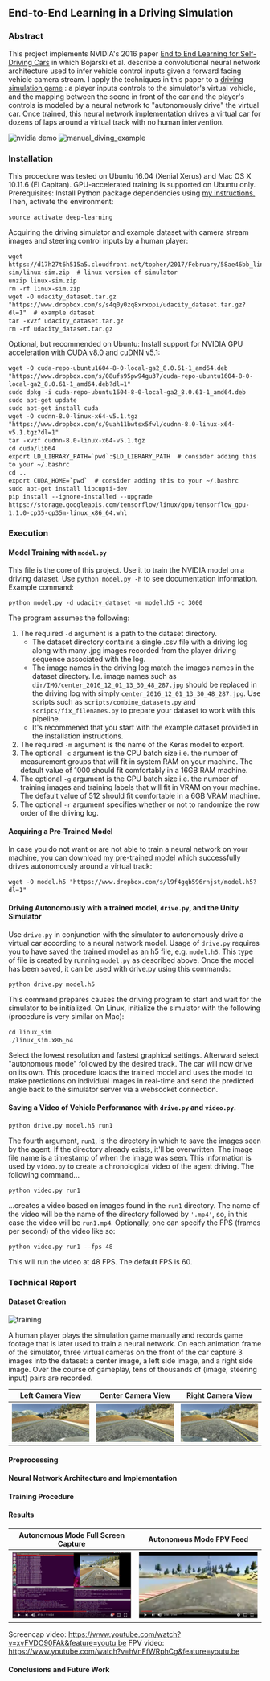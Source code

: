 ## End-to-End Learning in a Driving Simulation

### Abstract

This project implements NVIDIA's 2016 paper [End to End Learning for Self-Driving Cars](https://arxiv.org/pdf/1604.07316.pdf) in which 
Bojarski et al. describe a convolutional neural network architecture used to infer vehicle control inputs given a forward 
facing vehicle camera stream. I apply the techniques in this paper to a [driving simulation game](https://github.com/udacity/self-driving-car-sim) 
: a player inputs controls to the simulator's virtual vehicle, and the mapping between the 
scene in front of the car and the player's controls is modeled by a neural network to "autonomously drive" the virtual car. 
Once trained, this neural network implementation drives a virtual car for dozens of laps around a virtual track with no 
human intervention.


![nvidia demo](figures/nvidia_demo.gif)
![manual_diving_example](figures/manual_driving_example.gif)

### Installation

This procedure was tested on Ubuntu 16.04 (Xenial Xerus) and Mac OS X 10.11.6 (El Capitan). GPU-accelerated training is supported on Ubuntu only.
Prerequisites: Install Python package dependencies using [my instructions.](https://github.com/alexhagiopol/deep_learning_packages) Then, activate the environment:

    source activate deep-learning
    
Acquiring the driving simulator and example dataset with camera stream images and steering control inputs by a human player:

    wget https://d17h27t6h515a5.cloudfront.net/topher/2017/February/58ae46bb_linux-sim/linux-sim.zip  # linux version of simulator
    unzip linux-sim.zip
    rm -rf linux-sim.zip
    wget -O udacity_dataset.tar.gz "https://www.dropbox.com/s/s4q0y0zq8xrxopi/udacity_dataset.tar.gz?dl=1"  # example dataset
    tar -xvzf udacity_dataset.tar.gz
    rm -rf udacity_dataset.tar.gz

Optional, but recommended on Ubuntu: Install support for NVIDIA GPU acceleration with CUDA v8.0 and cuDNN v5.1:

    wget -O cuda-repo-ubuntu1604-8-0-local-ga2_8.0.61-1_amd64.deb "https://www.dropbox.com/s/08ufs95pw94gu37/cuda-repo-ubuntu1604-8-0-local-ga2_8.0.61-1_amd64.deb?dl=1"
    sudo dpkg -i cuda-repo-ubuntu1604-8-0-local-ga2_8.0.61-1_amd64.deb
    sudo apt-get update
    sudo apt-get install cuda
    wget -O cudnn-8.0-linux-x64-v5.1.tgz "https://www.dropbox.com/s/9uah11bwtsx5fwl/cudnn-8.0-linux-x64-v5.1.tgz?dl=1"
    tar -xvzf cudnn-8.0-linux-x64-v5.1.tgz
    cd cuda/lib64
    export LD_LIBRARY_PATH=`pwd`:$LD_LIBRARY_PATH  # consider adding this to your ~/.bashrc
    cd ..
    export CUDA_HOME=`pwd`  # consider adding this to your ~/.bashrc
    sudo apt-get install libcupti-dev
    pip install --ignore-installed --upgrade https://storage.googleapis.com/tensorflow/linux/gpu/tensorflow_gpu-1.1.0-cp35-cp35m-linux_x86_64.whl

### Execution
#### Model Training with `model.py`

This file is the core of this project. Use it to train the NVIDIA model on a driving dataset. Use `python model.py -h`
to see documentation information. Example command:
    
    python model.py -d udacity_dataset -m model.h5 -c 3000

The program assumes the following: 
1. The required `-d` argument is a path to the dataset directory.
    - The dataset directory contains a single .csv file with a driving log along with many .jpg images recorded from the player driving sequence associated with the log.
    - The image names in the driving log match the images names in the dataset directory. I.e. image names such as `dir/IMG/center_2016_12_01_13_30_48_287.jpg`
should be replaced in the driving log with simply `center_2016_12_01_13_30_48_287.jpg`. Use scripts such as `scripts/combine_datasets.py` and `scripts/fix_filenames.py`
to prepare your dataset to work with this pipeline. 
    - It's recommened that you start with the example dataset provided in the installation instructions.
2. The required `-m` argument is the name of the Keras model to export.
3. The optional `-c` argument is the CPU batch size i.e. the number of measurement groups that will fit in system RAM on your machine. The default value of 1000 should fit comfortably in a 16GB RAM machine.
4. The optional `-g` argument is the GPU batch size i.e. the number of training images and training labels that will fit in VRAM on your machine. The default value of 512 should fit comfortable in a 6GB VRAM machine.
5. The optional `-r` argument specifies whether or not to randomize the row order of the driving log.

#### Acquiring a Pre-Trained Model

In case you do not want or are not able to train a neural network on your machine, you can download [my pre-trained model](https://www.dropbox.com/s/l9f4gqb596rnjst/model.h5?dl=0)
which successfully drives autonomously around a virtual track:

    wget -O model.h5 "https://www.dropbox.com/s/l9f4gqb596rnjst/model.h5?dl=1"

#### Driving Autonomously with a trained model, `drive.py`, and the Unity Simulator

Use `drive.py` in conjunction with the simulator to autonomously drive a virtual car according to a neural network model.
 Usage of `drive.py` requires you to have saved the trained model as an h5 file, e.g. `model.h5`. This type of file is created 
by running `model.py` as described above. Once the model has been saved, it can be used with drive.py using this commands:

    python drive.py model.h5

This command prepares causes the driving program to start and wait for the simulator to be initialized. On Linux, initialize the 
simulator with the following (procedure is very similar on Mac):

    cd linux_sim
    ./linux_sim.x86_64

Select the lowest resolution and fastest graphical settings. Afterward select "autonomous mode" followed by the desired track. The car 
will now drive on its own. This procedure loads the trained model and uses the model to make predictions on individual images in real-time 
and send the predicted angle back to the simulator server via a websocket connection.

#### Saving a Video of Vehicle Performance with `drive.py` and `video.py`.

    python drive.py model.h5 run1

The fourth argument, `run1`, is the directory in which to save the images seen by the agent. If the directory already exists, it'll be overwritten. The 
image file name is a timestamp of when the image was seen. This information is used by `video.py` to create a chronological video of the agent driving.
The following command...

    python video.py run1

...creates a video based on images found in the `run1` directory. The name of the video will be the name of the directory 
followed by `'.mp4'`, so, in this case the video will be `run1.mp4`. Optionally, one can specify the FPS (frames per second) of the video
like so:

    python video.py run1 --fps 48

This will run the video at 48 FPS. The default FPS is 60.

### Technical Report
#### Dataset Creation

![training](figures/training.gif)

A human player plays the simulation game manually and records game footage that is later used to train a neural network.
On each animation frame of the simulator, three virtual cameras on the front of the car capture 3 images into the dataset: 
a center image, a left side image, and a right side image. Over the course of gameplay, tens of thousands of (image, steering input)
pairs are recorded.

Left Camera View | Center Camera View | Right Camera View
----|--------|-------
![left](figures/left.jpg) | ![center](figures/center.jpg) | ![right](figures/right.jpg)

#### Preprocessing


#### Neural Network Architecture and Implementation


#### Training Procedure
#### Results



Autonomous Mode Full Screen Capture | Autonomous Mode FPV Feed
---------|----------
[![screencap](figures/screencap_image.png)](https://www.youtube.com/watch?v=xvFVDO90FAk&feature=youtu.be "Autonomous Mode Demo") | [![fpv](figures/fpv_image.png)](https://www.youtube.com/watch?v=hVnFfWRphCg&feature=youtu.be "Autonomous Mode FPV Demo")


Screencap video: https://www.youtube.com/watch?v=xvFVDO90FAk&feature=youtu.be
FPV video: https://www.youtube.com/watch?v=hVnFfWRphCg&feature=youtu.be

#### Conclusions and Future Work
